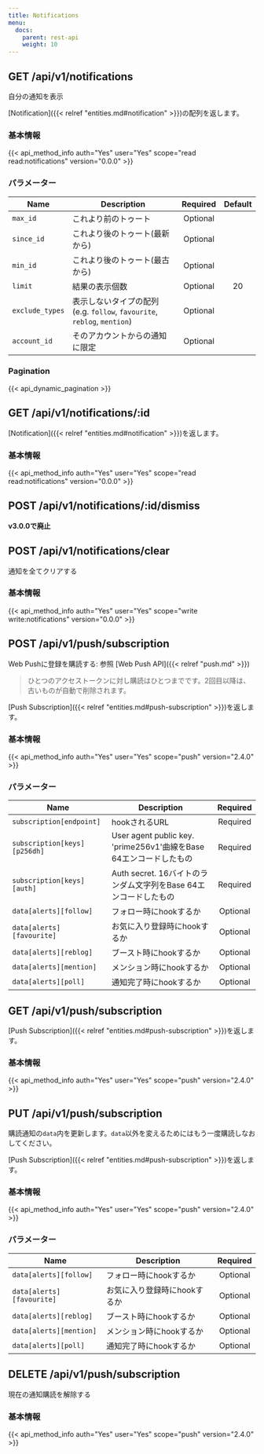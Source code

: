 ```yaml
---
title: Notifications
menu:
  docs:
    parent: rest-api
    weight: 10
---
```


## GET /api/v1/notifications

自分の通知を表示

[Notification]({{< relref "entities.md#notification" >}})の配列を返します。

### 基本情報

{{< api_method_info auth="Yes" user="Yes" scope="read read:notifications" version="0.0.0" >}}

### パラメーター

|Name|Description|Required|Default|
|----|-----------|:------:|:-----:|
| `max_id` | これより前のトゥート | Optional ||
| `since_id` | これより後のトゥート(最新から) | Optional ||
| `min_id` | これより後のトゥート(最古から) | Optional ||
| `limit` | 結果の表示個数 | Optional | 20 |
| `exclude_types` | 表示しないタイプの配列(e.g. `follow`, `favourite`, `reblog`, `mention`) | Optional ||
| `account_id` | そのアカウントからの通知に限定 | Optional ||

### Pagination

{{< api_dynamic_pagination >}}

## GET /api/v1/notifications/:id

[Notification]({{< relref "entities.md#notification" >}})を返します。

### 基本情報

{{< api_method_info auth="Yes" user="Yes" scope="read read:notifications" version="0.0.0" >}}

## POST /api/v1/notifications/:id/dismiss

**v3.0.0で廃止**

## POST /api/v1/notifications/clear

通知を全てクリアする

### 基本情報

{{< api_method_info auth="Yes" user="Yes" scope="write write:notifications" version="0.0.0" >}}

## POST /api/v1/push/subscription

Web Pushに登録を購読する: 参照 [Web Push API]({{< relref "push.md" >}})

> ひとつのアクセストークンに対し購読はひとつまでです。2回目以降は、古いものが自動で削除されます。

[Push Subscription]({{< relref "entities.md#push-subscription" >}})を返します。

### 基本情報

{{< api_method_info auth="Yes" user="Yes" scope="push" version="2.4.0" >}}

### パラメーター

|Name|Description|Required|
|----|-----------|:------:|
| `subscription[endpoint]` | hookされるURL | Required |
| `subscription[keys][p256dh]` | User agent public key. 'prime256v1'曲線をBase 64エンコードしたもの | Required |
| `subscription[keys][auth]` | Auth secret. 16バイトのランダム文字列をBase 64エンコードしたもの | Required |
| `data[alerts][follow]` | フォロー時にhookするか | Optional |
| `data[alerts][favourite]` | お気に入り登録時にhookするか | Optional |
| `data[alerts][reblog]` | ブースト時にhookするか  | Optional |
| `data[alerts][mention]` | メンション時にhookするか  | Optional |
| `data[alerts][poll]` | 通知完了時にhookするか  | Optional |

## GET /api/v1/push/subscription

[Push Subscription]({{< relref "entities.md#push-subscription" >}})を返します。

### 基本情報

{{< api_method_info auth="Yes" user="Yes" scope="push" version="2.4.0" >}}

## PUT /api/v1/push/subscription

購読通知の`data`内を更新します。`data`以外を変えるためにはもう一度購読しなおしてください。

[Push Subscription]({{< relref "entities.md#push-subscription" >}})を返します。

### 基本情報

{{< api_method_info auth="Yes" user="Yes" scope="push" version="2.4.0" >}}

### パラメーター

|Name|Description|Required|
|----|-----------|:------:|
| `data[alerts][follow]` | フォロー時にhookするか | Optional |
| `data[alerts][favourite]` | お気に入り登録時にhookするか | Optional |
| `data[alerts][reblog]` | ブースト時にhookするか  | Optional |
| `data[alerts][mention]` | メンション時にhookするか  | Optional |
| `data[alerts][poll]` | 通知完了時にhookするか  | Optional |

## DELETE /api/v1/push/subscription

現在の通知購読を解除する

### 基本情報

{{< api_method_info auth="Yes" user="Yes" scope="push" version="2.4.0" >}}
